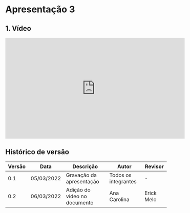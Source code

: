 # Apresentação 3


## 1. Vídeo 
<iframe width="560" height="315" src="https://www.youtube.com/embed/DIkd0pOziOs" title="YouTube video player" frameborder="0" allow="accelerometer; autoplay; clipboard-write; encrypted-media; gyroscope; picture-in-picture" allowfullscreen></iframe>


## Histórico de versão

| Versão | Data       | Descrição                       | Autor                | Revisor              |
| ------ | ---------- | ------------------------------- | -------------------- | -------------------- |
| 0.1    | 05/03/2022 | Gravação da apresentação        | Todos os integrantes | -                    |
| 0.2    | 06/03/2022 | Adição do vídeo no documento    | Ana Carolina         | Erick Melo           |